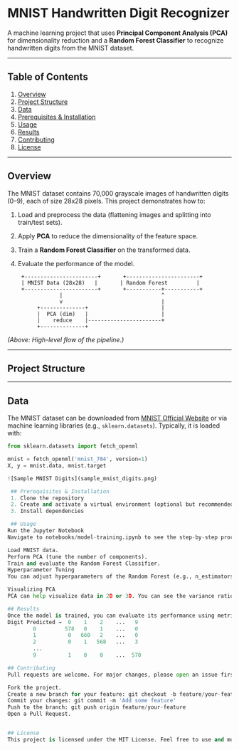 # MNIST Handwritten Digit Recognizer

A machine learning project that uses **Principal Component Analysis (PCA)** for dimensionality reduction and a **Random Forest Classifier** to recognize handwritten digits from the MNIST dataset.

---

## Table of Contents
1. [Overview](#overview)
2. [Project Structure](#project-structure)
3. [Data](#data)
4. [Prerequisites & Installation](#prerequisites--installation)
5. [Usage](#usage)
6. [Results](#results)
7. [Contributing](#contributing)
8. [License](#license)

---

## Overview
The MNIST dataset contains 70,000 grayscale images of handwritten digits (0–9), each of size 28x28 pixels. This project demonstrates how to:
1. Load and preprocess the data (flattening images and splitting into train/test sets).
2. Apply **PCA** to reduce the dimensionality of the feature space.
3. Train a **Random Forest Classifier** on the transformed data.
4. Evaluate the performance of the model.

        +-----------------------+       +-----------------------+
        | MNIST Data (28x28)   |       | Random Forest         |
        +-----------------------+       +-----------+-----------+
                    |                               ^
                    v                               |
             +--------------+                       |
             |  PCA (dim)   |                       |
             |    reduce    |-----------------------+
             +--------------+
*(Above: High-level flow of the pipeline.)*

---

## Project Structure


---

## Data
The MNIST dataset can be downloaded from [MNIST Official Website](http://yann.lecun.com/exdb/mnist/) or via machine learning libraries (e.g., `sklearn.datasets`). Typically, it is loaded with:
```python
from sklearn.datasets import fetch_openml

mnist = fetch_openml('mnist_784', version=1)
X, y = mnist.data, mnist.target

![Sample MNIST Digits](sample_mnist_digits.png)

 ## Prerequisites & Installation
 1. Clone the repository
 2. Create and activate a virtual environment (optional but recommended
 3. Install dependencies

 ## Usage
Run the Jupyter Notebook
Navigate to notebooks/model-training.ipynb to see the step-by-step process:

Load MNIST data.
Perform PCA (tune the number of components).
Train and evaluate the Random Forest Classifier.
Hyperparameter Tuning
You can adjust hyperparameters of the Random Forest (e.g., n_estimators, max_depth) in the notebook or in src/random_forest.py.

Visualizing PCA
PCA can help visualize data in 2D or 3D. You can see the variance ratio plot in images/pca_variance_plot.png (placeholder example):

## Results
Once the model is trained, you can evaluate its performance using metrics like accuracy, precision, recall,
Digit Predicted →  0    1    2    ...   9
        0         578   0    1    ...   0
        1          0   660   2    ...   0
        2          0    1   568   ...   3
        ...
        9          1    0    0    ...  570

## Contributing
Pull requests are welcome. For major changes, please open an issue first to discuss what you would like to change.

Fork the project.
Create a new branch for your feature: git checkout -b feature/your-feature
Commit your changes: git commit -m 'Add some feature'
Push to the branch: git push origin feature/your-feature
Open a Pull Request.


## License
This project is licensed under the MIT License. Feel free to use and modify the code in your own projects.
